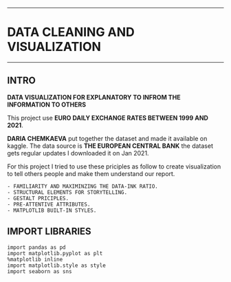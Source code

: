 ----
# DATA CLEANING AND VISUALIZATION
----
## INTRO

**DATA VISUALIZATION FOR EXPLANATORY TO INFROM THE INFORMATION TO OTHERS**

This project use **EURO DAILY EXCHANGE RATES BETWEEN 1999 AND 2021**.

**DARIA CHEMKAEVA** put together the dataset and made it available on kaggle.
The data source is **THE EUROPEAN CENTRAL BANK** the dataset gets regular updates
I downloaded it on Jan 2021.

For this project I tried to use these priciples as follow to create visualization
to tell others people and make them understand our report.

    - FAMILIARITY AND MAXIMINZING THE DATA-INK RATIO.
    - STRUCTURAL ELEMENTS FOR STORYTELLING.
    - GESTALT PRICIPLES.
    - PRE-ATTENTIVE ATTRIBUTES.
    - MATPLOTLIB BUILT-IN STYLES.

## IMPORT LIBRARIES
```
import pandas as pd
import matplotlib.pyplot as plt
%matplotlib inline
import matplotlib.style as style
import seaborn as sns
```
